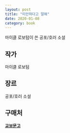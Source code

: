 ```yaml
---
layout: post
title: "미안하다고 말해"
date: 2020-01-08
category: book
---
```


마이클 로보텀이 쓴 공포/호러 소설

## 작가
마이클 로보텀

## 장르
공포/호러 소설

## 구매처
**[교보문고](http://www.kyobobook.co.kr/product/detailViewKor.laf?ejkGb=KOR&mallGb=KOR&barcode=9791158790585&orderClick=LEa&Kc=)**
